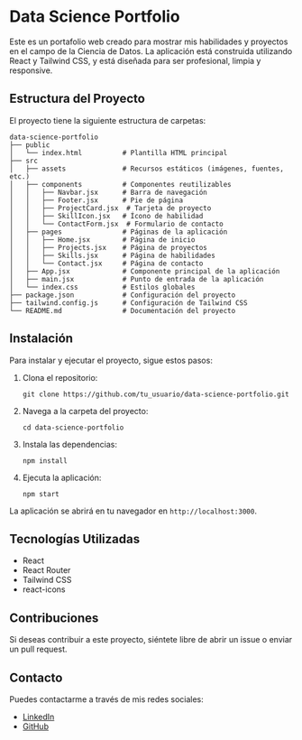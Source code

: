 # Data Science Portfolio

Este es un portafolio web creado para mostrar mis habilidades y proyectos en el campo de la Ciencia de Datos. La aplicación está construida utilizando React y Tailwind CSS, y está diseñada para ser profesional, limpia y responsive.

## Estructura del Proyecto

El proyecto tiene la siguiente estructura de carpetas:

```
data-science-portfolio
├── public
│   └── index.html          # Plantilla HTML principal
├── src
│   ├── assets              # Recursos estáticos (imágenes, fuentes, etc.)
│   ├── components          # Componentes reutilizables
│   │   ├── Navbar.jsx      # Barra de navegación
│   │   ├── Footer.jsx      # Pie de página
│   │   ├── ProjectCard.jsx  # Tarjeta de proyecto
│   │   ├── SkillIcon.jsx   # Ícono de habilidad
│   │   └── ContactForm.jsx  # Formulario de contacto
│   ├── pages               # Páginas de la aplicación
│   │   ├── Home.jsx        # Página de inicio
│   │   ├── Projects.jsx    # Página de proyectos
│   │   ├── Skills.jsx      # Página de habilidades
│   │   └── Contact.jsx     # Página de contacto
│   ├── App.jsx             # Componente principal de la aplicación
│   ├── main.jsx            # Punto de entrada de la aplicación
│   └── index.css           # Estilos globales
├── package.json            # Configuración del proyecto
├── tailwind.config.js      # Configuración de Tailwind CSS
└── README.md               # Documentación del proyecto
```

## Instalación

Para instalar y ejecutar el proyecto, sigue estos pasos:

1. Clona el repositorio:
   ```
   git clone https://github.com/tu_usuario/data-science-portfolio.git
   ```

2. Navega a la carpeta del proyecto:
   ```
   cd data-science-portfolio
   ```

3. Instala las dependencias:
   ```
   npm install
   ```

4. Ejecuta la aplicación:
   ```
   npm start
   ```

La aplicación se abrirá en tu navegador en `http://localhost:3000`.

## Tecnologías Utilizadas

- React
- React Router
- Tailwind CSS
- react-icons

## Contribuciones

Si deseas contribuir a este proyecto, siéntete libre de abrir un issue o enviar un pull request.

## Contacto

Puedes contactarme a través de mis redes sociales:

- [LinkedIn](https://www.linkedin.com/in/tu_perfil)
- [GitHub](https://github.com/tu_usuario)